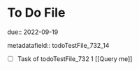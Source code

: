 # To Do File

due:: 2022-09-19

metadatafield:: todoTestFile_732_14

- [ ] Task of todoTestFile_732 1 [[Query me]]
